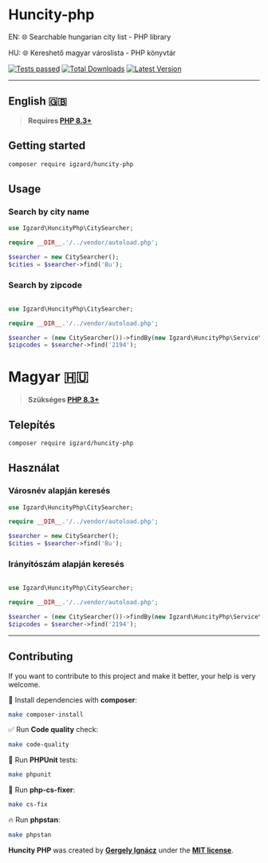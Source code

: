 # Huncity-php

EN: 🌐 Searchable hungarian city list - PHP library

HU: 🌐 Kereshető magyar városlista - PHP könyvtár

<p align="left">
    <p align="left">
        <a href="https://github.com/igzard/huncity-php/actions/workflows/tests.yml"><img src="https://img.shields.io/github/actions/workflow/status/igzard/huncity-php/tests.yml?label=tests&style=flat-square" alt="Tests passed"></a>
        <a href="https://packagist.org/packages/igzard/huncity-php"><img alt="Total Downloads" src="https://img.shields.io/packagist/dt/igzard/huncity-php"></a>
        <a href="https://packagist.org/packages/igzard/huncity-php"><img alt="Latest Version" src="https://img.shields.io/packagist/v/igzard/huncity-php"></a>
    </p>
</p>

------

## English 🇬🇧

> **Requires [PHP 8.3+](https://php.net/releases/)**

## Getting started

```bash
composer require igzard/huncity-php
```

## Usage

### Search by city name
```php
use Igzard\HuncityPhp\CitySearcher;

require __DIR__.'/../vendor/autoload.php';

$searcher = new CitySearcher();
$cities = $searcher->find('Bu');
```

### Search by zipcode

```php
    
use Igzard\HuncityPhp\CitySearcher;

require __DIR__.'/../vendor/autoload.php';

$searcher = (new CitySearcher())->findBy(new Igzard\HuncityPhp\Service\Search\Zipcode());
$zipcodes = $searcher->find('2194');
```

# Magyar 🇭🇺

> **Szükséges [PHP 8.3+](https://php.net/releases/)**

## Telepítés

```bash
composer require igzard/huncity-php
```

## Használat

### Városnév alapján keresés

```php
use Igzard\HuncityPhp\CitySearcher;

require __DIR__.'/../vendor/autoload.php';

$searcher = new CitySearcher();
$cities = $searcher->find('Bu');
```

### Irányítószám alapján keresés

```php
    
use Igzard\HuncityPhp\CitySearcher;

require __DIR__.'/../vendor/autoload.php';

$searcher = (new CitySearcher())->findBy(new Igzard\HuncityPhp\Service\Search\Zipcode());
$zipcodes = $searcher->find('2194');
```

-------------

## Contributing

If you want to contribute to this project and make it better, your help is very welcome.

🚀 Install dependencies with **composer**:
```bash
make composer-install
```

✅ Run **Code quality** check:
```bash
make code-quality
```

👷 Run **PHPUnit** tests:
```bash
make phpunit
```

🎨 Run **php-cs-fixer**:
```bash
make cs-fix
```

🔥 Run **phpstan**:
```bash
make phpstan
```

**Huncity PHP** was created by **[Gergely Ignácz](https://x.com/igz4rd)** under the **[MIT license](https://opensource.org/licenses/MIT)**.